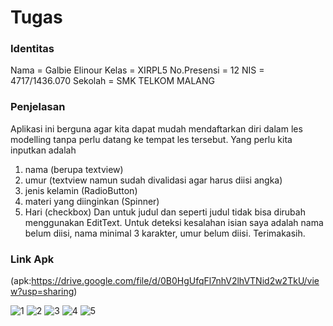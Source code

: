 # Tugas

### Identitas
Nama        = Galbie Elinour
Kelas       = XIRPL5
No.Presensi = 12
NIS         = 4717/1436.070 
Sekolah     = SMK TELKOM MALANG

### Penjelasan
  Aplikasi ini berguna agar kita dapat mudah mendaftarkan diri dalam les modelling tanpa perlu datang ke tempat les tersebut. Yang perlu kita inputkan adalah 
  1. nama (berupa textview)
  2. umur (textview namun sudah divalidasi agar harus diisi angka)
  2. jenis kelamin (RadioButton)
  3. materi yang diinginkan (Spinner)
  4. Hari (checkbox)
Dan untuk judul dan seperti judul tidak bisa dirubah menggunakan EditText. Untuk deteksi kesalahan isian saya adalah nama belum diisi, nama minimal 3 karakter, umur belum diisi. Terimakasih.

### Link Apk
(apk:https://drive.google.com/file/d/0B0HgUfqFl7nhV2lhVTNid2w2TkU/view?usp=sharing)

![1](https://cloud.githubusercontent.com/assets/21336880/18416739/99b0ab4a-7846-11e6-914e-c2c643a176a4.jpg)
![2](https://cloud.githubusercontent.com/assets/21336880/18416744/c2899036-7846-11e6-8c83-dfc2d516e4d6.jpg)
![3](https://cloud.githubusercontent.com/assets/21336880/18416747/da201ac6-7846-11e6-923b-d10af81ce7c6.jpg)
![4](https://cloud.githubusercontent.com/assets/21336880/18416749/fb43c3e2-7846-11e6-90e0-7278c40342ac.jpg)
![5](https://cloud.githubusercontent.com/assets/21336880/18416758/213db2d8-7847-11e6-81ea-8738f1812349.jpg)
